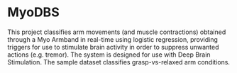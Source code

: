 # MyoDBS

This project classifies arm movements (and muscle contractions) obtained through a Myo Armband in real-time using logistic regression, providing triggers for use to stimulate brain activity in order to suppress unwanted actions (e.g. tremor). The system is designed for use with Deep Brain Stimulation. The sample dataset classifies grasp-vs-relaxed arm conditions.
